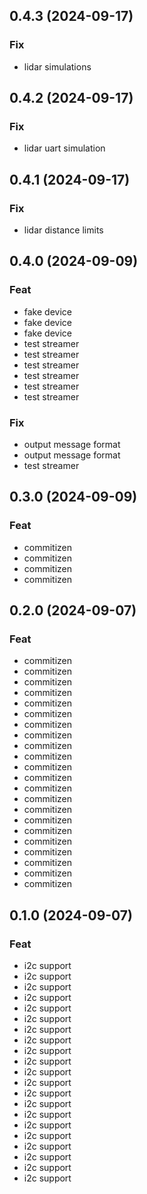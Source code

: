 ## 0.4.3 (2024-09-17)

### Fix

- lidar simulations

## 0.4.2 (2024-09-17)

### Fix

- lidar uart simulation

## 0.4.1 (2024-09-17)

### Fix

- lidar distance limits

## 0.4.0 (2024-09-09)

### Feat

- fake device
- fake device
- fake device
- test streamer
- test streamer
- test streamer
- test streamer
- test streamer
- test streamer

### Fix

- output message format
- output message format
- test streamer

## 0.3.0 (2024-09-09)

### Feat

- commitizen
- commitizen
- commitizen
- commitizen

## 0.2.0 (2024-09-07)

### Feat

- commitizen
- commitizen
- commitizen
- commitizen
- commitizen
- commitizen
- commitizen
- commitizen
- commitizen
- commitizen
- commitizen
- commitizen
- commitizen
- commitizen
- commitizen
- commitizen
- commitizen
- commitizen
- commitizen
- commitizen
- commitizen
- commitizen

## 0.1.0 (2024-09-07)

### Feat

- i2c support
- i2c support
- i2c support
- i2c support
- i2c support
- i2c support
- i2c support
- i2c support
- i2c support
- i2c support
- i2c support
- i2c support
- i2c support
- i2c support
- i2c support
- i2c support
- i2c support
- i2c support
- i2c support
- i2c support
- i2c support
